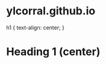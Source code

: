 # ylcorral.github.io

<html>
<head>
<style>
body {
  background-image: url("https://data.whicdn.com/images/191406702/original.jpg");
}
</style>
</head>
<body>

h1 {
  text-align: center;
}
</style>
</head>
<body>

<h1>Heading 1 (center)</h1>


</body>
</html>
